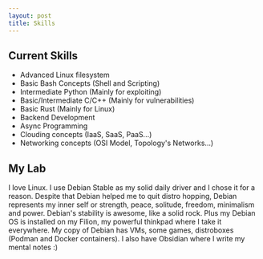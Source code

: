 ```yaml
---
layout: post
title: Skills
---
```


## Current Skills 
- Advanced Linux filesystem 
- Basic Bash Concepts (Shell and Scripting)
- Intermediate Python (Mainly for exploiting)
- Basic/Intermediate C/C++ (Mainly for vulnerabilities)
- Basic Rust (Mainly for Linux) 
- Backend Development
- Async Programming
- Clouding concepts (IaaS, SaaS, PaaS...)
- Networking concepts (OSI Model, Topology's Networks...)

## My Lab
I love Linux. I use Debian Stable as my solid daily driver and I chose it for a reason. Despite that Debian helped me to quit distro hopping, Debian represents my inner self or strength, peace, solitude, freedom, minimalism and power. Debian's stability is awesome, like a solid rock. Plus my Debian OS is installed on my Filion, my powerful thinkpad where I take it everywhere. My copy of Debian has VMs, some games, distroboxes (Podman and Docker containers). I also have Obsidian where I write my mental notes :)
